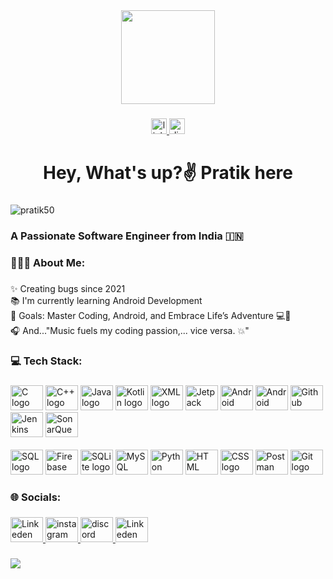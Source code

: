 <div align="center">
  <img height="150" src="https://github.com/pratik50/pratik50/assets/92214381/0d055674-84f0-476c-85d0-a6c97b3f1043"  />

  
</div>

###

<div align="center">
  <a href="https://www.linkedin.com/in/pratik-jadhav-44005a253/" target="_blank">
    <img src="https://img.shields.io/static/v1?message=LinkedIn&logo=linkedin&label=&color=0077B5&logoColor=white&labelColor=&style=for-the-badge" height="25" alt="linkedin logo"  />
  </a>
  <a href="https://discordapp.com/users/1022392296102174740" target="_blank">
    <img src="https://img.shields.io/static/v1?message=Discord&logo=discord&label=&color=7289DA&logoColor=white&labelColor=&style=for-the-badge" height="25" alt="discord logo"  />
  </a>
</div>

###

<h1 align="center"> Hey, What's up?✌️ Pratik here </h1>

###

<p align="left"> <img src="https://komarev.com/ghpvc/?username=pratik50&label=Profile%20views&color=0e75b6&style=flat" alt="pratik50" /> </p>

###

<h3 align="left">A Passionate Software Engineer from India 🇮🇳 </h3>

###

<h3 align="left">🧑🏻‍💻 About Me:</h3>

###

<p align="left">✨ Creating bugs since 2021<br>📚 I'm currently learning Android Development<br>🎯 Goals: Master Coding, Android, and Embrace Life’s Adventure 💻🌟<br>🎧 And..."Music fuels my coding passion,... vice versa. 💥"</p>

###

<h3 align="left">💻 Tech Stack:</h3>

###

<div align="left">
  <!-- Programming Languages -->
  <img src="https://cdn.jsdelivr.net/gh/devicons/devicon/icons/c/c-original.svg" height="40" width="52" alt="C logo" />
  <img src="https://cdn.jsdelivr.net/gh/devicons/devicon/icons/cplusplus/cplusplus-original.svg" height="40" width="52" alt="C++ logo" />
  <img src="https://cdn.jsdelivr.net/gh/devicons/devicon/icons/java/java-original.svg" height="40" width="52" alt="Java logo" />
  <img src="https://cdn.jsdelivr.net/gh/devicons/devicon/icons/kotlin/kotlin-original.svg" height="40" width="52" alt="Kotlin logo" />
  <img src="https://cdn.jsdelivr.net/gh/devicons/devicon@latest/icons/xml/xml-original.svg" height="40" width="52" alt="XML logo"/>
  <img src="https://cdn.jsdelivr.net/gh/devicons/devicon@latest/icons/jetpackcompose/jetpackcompose-original.svg" height="40" width="52" alt="Jetpack Compose logo" />
  <img src="https://cdn.jsdelivr.net/gh/devicons/devicon@latest/icons/android/android-plain.svg" height="40" width="52" alt="Android logo" />
  <img src="https://cdn.jsdelivr.net/gh/devicons/devicon@latest/icons/androidstudio/androidstudio-original.svg" height="40" width="52" alt="Android Studio logo"/>
  <img src="https://cdn.jsdelivr.net/gh/devicons/devicon@latest/icons/githubactions/githubactions-original.svg" height="40" width="52" alt="Github Action logo"/>
  <img src="https://cdn.jsdelivr.net/gh/devicons/devicon@latest/icons/jenkins/jenkins-original.svg" height="40" width="52" alt="Jenkins logo" />
  <img src="https://cdn.jsdelivr.net/gh/devicons/devicon@latest/icons/sonarqube/sonarqube-original.svg" height="40" width="52" alt="SonarQuebe logo" />
  

                    
  <br>
  <br>
  
  <!-- Databases -->
  <img src="https://cdn.jsdelivr.net/gh/devicons/devicon@latest/icons/azuresqldatabase/azuresqldatabase-original.svg" height="40" width="52" alt="SQL logo"/>
  <img src="https://cdn.jsdelivr.net/gh/devicons/devicon/icons/firebase/firebase-plain-wordmark.svg" height="40" width="52" alt="Firebase logo" />
  <img src="https://cdn.jsdelivr.net/gh/devicons/devicon@latest/icons/sqlite/sqlite-original.svg" height="40" width="52" alt="SQLite logo"/>
  <img src="https://cdn.jsdelivr.net/gh/devicons/devicon@latest/icons/mysql/mysql-original.svg" height="40" width="52" alt="MySQL Database logo" />
  <img src="https://cdn.jsdelivr.net/gh/devicons/devicon@latest/icons/python/python-original.svg" height="40" width="52" alt="Python  logo"/>
  <img src="https://cdn.jsdelivr.net/gh/devicons/devicon@latest/icons/html5/html5-original.svg" height="40" width="52" alt="HTML logo"/>
  <img src="https://cdn.jsdelivr.net/gh/devicons/devicon@latest/icons/css3/css3-original.svg" height="40" width="52" alt="CSS logo"/>
  <img src="https://cdn.jsdelivr.net/gh/devicons/devicon@latest/icons/postman/postman-original.svg" height="40" width="52" alt="Postman logo"/>
  <img src="https://cdn.jsdelivr.net/gh/devicons/devicon/icons/git/git-original.svg" height="40" width="52" alt="Git logo" />

</div>

###

<h3 align="left">🌐 Socials:</h3>

###

<div align="left">
  <a href="https://www.linkedin.com/in/pratik-jadhav-44005a253/" target="_blank">
    <img src="https://cdn.jsdelivr.net/gh/devicons/devicon@latest/icons/linkedin/linkedin-original.svg" height="40" width="52" alt="Linkeden logo" />
  </a>
  <a href="https://www.instagram.com/_ppratt__/" target="_blank">
    <img src="https://raw.githubusercontent.com/maurodesouza/profile-readme-generator/master/src/assets/icons/social/instagram/default.svg" width="52" height="40" alt="instagram logo"  />
  </a>
  <a href="https://discordapp.com/users/1022392296102174740" target="_blank">
    <img src="https://raw.githubusercontent.com/maurodesouza/profile-readme-generator/master/src/assets/icons/social/discord/default.svg" width="52" height="40" alt="discord logo"  />
  </a>
  <a href="https://stackoverflow.com/users/20058872/j-pratik99" target="_blank">
    <img src="https://cdn.jsdelivr.net/gh/devicons/devicon@latest/icons/stackoverflow/stackoverflow-original.svg" height="40" width="52" alt="Linkeden logo" />
  </a>
</div>

###

![](https://github-readme-stats.vercel.app/api/top-langs/?username=pratik50&theme=dark&hide_border=true&include_all_commits=false&count_private=false&layout=compact)







<!-- Proudly created with GPRM ( https://gprm.itsvg.in ) -->



